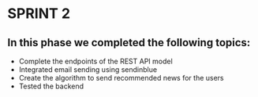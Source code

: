 # SPRINT 2

## In this phase we completed the following topics:

+ Complete the endpoints of the REST API model
+ Integrated email sending using sendinblue
+ Create the algorithm to send recommended news for the users
+ Tested the backend
